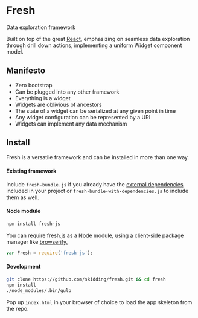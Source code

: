 Fresh
===
Data exploration framework

Built on top of the great [React](http://facebook.github.io/react/),
emphasizing on seamless data exploration through drill down actions,
implementing a uniform Widget component model.

## Manifesto

- Zero bootstrap
- Can be plugged into any other framework
- Everything is a widget
- Widgets are oblivious of ancestors
- The state of a widget can be serialized at any given point in time
- Any widget configuration can be represented by a URI
- Widgets can implement any data mechanism

## Install

Fresh is a versatile framework and can be installed in more than one way.

#### Existing framework

Include `fresh-bundle.js` if you already have the
[external dependencies](https://github.com/skidding/fresh/blob/master/package.json#L8)
included in your project or `fresh-bundle-with-dependencies.js` to include
them as well.

#### Node module

```bash
npm install fresh-js
```

You can require fresh.js as a Node module, using a client-side package manager
like [browserify.](http://browserify.org/)

```js
var Fresh = require('fresh-js');
```

#### Development

```bash
git clone https://github.com/skidding/fresh.git && cd fresh
npm install
./node_modules/.bin/gulp
```

Pop up `index.html` in your browser of choice to load the app skeleton from the
repo.
